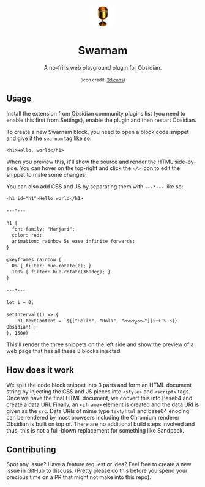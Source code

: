 <center>

<img src="./3dicons-co-icon.png" height="60px">

# Swarnam

A no-frills web playground plugin for Obsidian.

<small>(icon credit: [3dicons](https://3dicons.co))</small>
</center>

## Usage

Install the extension from Obsidian community plugins list (you need to enable this first from
Settings), enable the plugin and then restart Obsidian.

To create a new Swarnam block, you need to open a block code snippet and give it the `swarnam` tag
like so:

```swarnam
<h1>Hello, world</h1>
```

When you preview this, it'll show the source and render the HTML side-by-side. You can hover on the
top-right and click the `</>` icon to edit the snippet to make some changes.

You can also add CSS and JS by separating them with `---*---` like so:

```swarnam
<h1 id="h1">Hello world</h1>

---*---

h1 {
  font-family: "Manjari";
  color: red;
  animation: rainbow 5s ease infinite forwards;
}

@keyframes rainbow {
  0% { filter: hue-rotate(0); }
  100% { filter: hue-rotate(360deg); }
}

---*---

let i = 0;

setInterval(() => {	
	h1.textContent = `${["Hello", "Hola", "നമസ്കാരം"][i++ % 3]} Obsidian!`;
}, 1500)
```

This'll render the three snippets on the left side and show the preview of a web page that has all
these 3 blocks injected.

## How does it work

We split the code block snippet into 3 parts and form an HTML document string by injecting the CSS
and JS pieces into `<style>` and `<script>` tags. Once we have the final HTML document, we convert
this into Base64 and create a data URI. Finally, an `<iframe>` element is created and the data URI
is given as the `src`. Data URIs of mime type `text/html` and base64 enoding can be rendered by most
browsers including the Chromium renderer Obsidian is built on top of. There are no additional build
steps involved and thus, this is not a full-blown replacement for something like Sandpack.

## Contributing

Spot any issue? Have a feature request or idea? Feel free to create a new issue in GitHub to
discuss. (Pretty please do this before you spend your precious time on a PR that might not make into
this repo).

